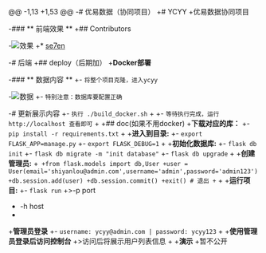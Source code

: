 @@ -1,13 +1,53 @@
-# 优易数据（协同项目）
+# YCYY
+优易数据协同项目
 
-### ** 前端效果 **
+## Contributors
 
-![效果](https://github.com/litt1eseven/python-project/blob/master/Company%20project/images/ycyy-xietong.png)
+* [se7en](https://github.com/litt1eseven/Ycyy)
 
-# 后端
+## deploy（后期加）
+**Docker部署**
 
-### ** 数据内容 **
+- `将整个项目克隆，进入ycyy`
 
-![数据](https://github.com/litt1eseven/python-project/blob/master/Company%20project/images/ycyy-xietong0code.png)
+- `特别注意：数据库要配置正确`
 
-# 更新展示内容
+- `执行 ./build_docker.sh`
+
+- `等待执行完成，运行 http://localhost 查看即可`
+
+## doc(如果不用docker)
+**下载对应的库：** 
+- `pip install -r requirements.txt`
+
+**进入到目录:**
+- `export FLASK_APP=manage.py`
+- `export FLASK_DEBUG=1`
+
+**初始化数据库:**
+- `flask db init`
+- `flask db migrate -m "init database"`
+- `flask db upgrade`
+
+**创建管理员:**
+```
+from flask.models import db,User
+user = User(email='shiyanlou@admin.com',username='admin',password='admin123')
+db.session.add(user)
+db.session.commit()
+exit() # 退出
+```
+
+**运行项目:**
+- `flask run`
+>-p port
+ -h host
+
+**管理员登录**
+- `username: ycyy@admin.com | password: ycyy123`
+
+**使用管理员登录后访问控制台**
+>访问后将展示用户列表信息
+
+**演示**
+暂不公开